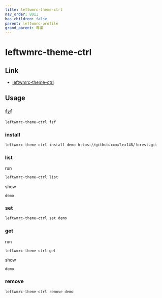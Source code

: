 ```yaml
---
title: leftwmrc-theme-ctrl
nav_order: 8011
has_children: false
parent: leftwmrc-profile
grand_parent: 專案
---
```


# leftwmrc-theme-ctrl


## Link

* [leftwmrc-theme-ctrl](https://github.com/samwhelp/note-about-leftwm/tree/gh-pages/_demo/project/leftwmrc-profile/leftwmrc-theme-ctrl)


## Usage

### fzf

``` sh
leftwmrc-theme-ctrl fzf
```

### install

``` sh
leftwmrc-theme-ctrl install demo https://github.com/lex148/forest.git
```

### list

run

``` sh
leftwmrc-theme-ctrl list
```

show

```
demo
```

### set

``` sh
leftwmrc-theme-ctrl set demo
```


### get

run

``` sh
leftwmrc-theme-ctrl get
```

show

```
demo
```

### remove

``` sh
leftwmrc-theme-ctrl remove demo
```
